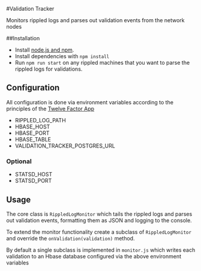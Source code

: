 #Validation Tracker

Monitors rippled logs and parses out validation events from the network nodes

##Installation

- Install [node.js and npm](http://nodejs.org/).
- Install dependencies with `npm install`
- Run `npm run start` on any rippled machines that you want to parse the rippled logs for validations.

## Configuration

All configuration is done via environment variables according to the principles of the [Twelve Factor App](http://12factor.net/)

- RIPPLED_LOG_PATH
- HBASE_HOST
- HBASE_PORT
- HBASE_TABLE
- VALIDATION_TRACKER_POSTGRES_URL

### Optional

- STATSD_HOST
- STATSD_PORT

## Usage

The core class is `RippledLogMonitor` which tails the rippled logs and parses out
validation events, formatting them as JSON and logging to the console.

To extend the monitor functionality create a subclass of `RippledLogMonitor` and
override the `onValidation(validation)` method.

By default a single subclass is implemented in `monitor.js` which writes each validation
to an Hbase database configured via the above environment variables

